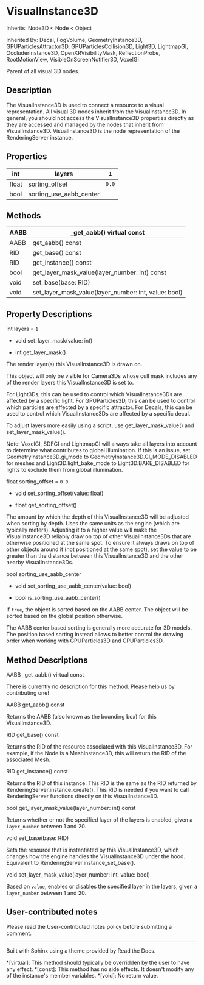 # VisualInstance3D

Inherits: Node3D < Node < Object

Inherited By: Decal, FogVolume, GeometryInstance3D, GPUParticlesAttractor3D,
GPUParticlesCollision3D, Light3D, LightmapGI, OccluderInstance3D,
OpenXRVisibilityMask, ReflectionProbe, RootMotionView,
VisibleOnScreenNotifier3D, VoxelGI

Parent of all visual 3D nodes.

## Description

The VisualInstance3D is used to connect a resource to a visual representation.
All visual 3D nodes inherit from the VisualInstance3D. In general, you should
not access the VisualInstance3D properties directly as they are accessed and
managed by the nodes that inherit from VisualInstance3D. VisualInstance3D is
the node representation of the RenderingServer instance.

## Properties

int | layers | `1`  
---|---|---  
float | sorting_offset | `0.0`  
bool | sorting_use_aabb_center  
  
## Methods

AABB | _get_aabb() virtual const  
---|---  
AABB | get_aabb() const  
RID | get_base() const  
RID | get_instance() const  
bool | get_layer_mask_value(layer_number: int) const  
void | set_base(base: RID)  
void | set_layer_mask_value(layer_number: int, value: bool)  
  
## Property Descriptions

int layers = `1`

  * void set_layer_mask(value: int)

  * int get_layer_mask()

The render layer(s) this VisualInstance3D is drawn on.

This object will only be visible for Camera3Ds whose cull mask includes any of
the render layers this VisualInstance3D is set to.

For Light3Ds, this can be used to control which VisualInstance3Ds are affected
by a specific light. For GPUParticles3D, this can be used to control which
particles are effected by a specific attractor. For Decals, this can be used
to control which VisualInstance3Ds are affected by a specific decal.

To adjust layers more easily using a script, use get_layer_mask_value() and
set_layer_mask_value().

Note: VoxelGI, SDFGI and LightmapGI will always take all layers into account
to determine what contributes to global illumination. If this is an issue, set
GeometryInstance3D.gi_mode to GeometryInstance3D.GI_MODE_DISABLED for meshes
and Light3D.light_bake_mode to Light3D.BAKE_DISABLED for lights to exclude
them from global illumination.

float sorting_offset = `0.0`

  * void set_sorting_offset(value: float)

  * float get_sorting_offset()

The amount by which the depth of this VisualInstance3D will be adjusted when
sorting by depth. Uses the same units as the engine (which are typically
meters). Adjusting it to a higher value will make the VisualInstance3D
reliably draw on top of other VisualInstance3Ds that are otherwise positioned
at the same spot. To ensure it always draws on top of other objects around it
(not positioned at the same spot), set the value to be greater than the
distance between this VisualInstance3D and the other nearby VisualInstance3Ds.

bool sorting_use_aabb_center

  * void set_sorting_use_aabb_center(value: bool)

  * bool is_sorting_use_aabb_center()

If `true`, the object is sorted based on the AABB center. The object will be
sorted based on the global position otherwise.

The AABB center based sorting is generally more accurate for 3D models. The
position based sorting instead allows to better control the drawing order when
working with GPUParticles3D and CPUParticles3D.

## Method Descriptions

AABB _get_aabb() virtual const

There is currently no description for this method. Please help us by
contributing one!

AABB get_aabb() const

Returns the AABB (also known as the bounding box) for this VisualInstance3D.

RID get_base() const

Returns the RID of the resource associated with this VisualInstance3D. For
example, if the Node is a MeshInstance3D, this will return the RID of the
associated Mesh.

RID get_instance() const

Returns the RID of this instance. This RID is the same as the RID returned by
RenderingServer.instance_create(). This RID is needed if you want to call
RenderingServer functions directly on this VisualInstance3D.

bool get_layer_mask_value(layer_number: int) const

Returns whether or not the specified layer of the layers is enabled, given a
`layer_number` between 1 and 20.

void set_base(base: RID)

Sets the resource that is instantiated by this VisualInstance3D, which changes
how the engine handles the VisualInstance3D under the hood. Equivalent to
RenderingServer.instance_set_base().

void set_layer_mask_value(layer_number: int, value: bool)

Based on `value`, enables or disables the specified layer in the layers, given
a `layer_number` between 1 and 20.

## User-contributed notes

Please read the User-contributed notes policy before submitting a comment.

* * *

Built with Sphinx using a theme provided by Read the Docs.

  *[virtual]: This method should typically be overridden by the user to have any effect.
  *[const]: This method has no side effects. It doesn't modify any of the instance's member variables.
  *[void]: No return value.

